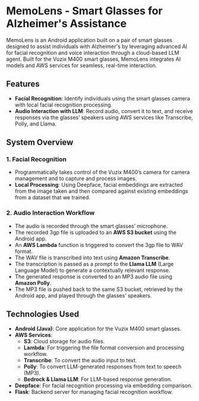 # MemoLens - Smart Glasses for Alzheimer's Assistance

MemoLens is an Android application built on a pair of smart glasses designed to assist individuals with Alzheimer's by leveraging advanced AI for facial recognition and voice interaction through a cloud-based LLM agent. Built for the Vuzix M400 smart glasses, MemoLens integrates AI models and AWS services for seamless, real-time interaction.

## Features
- **Facial Recognition**: Identify individuals using the smart glasses camera with local facial recognition processing.
- **Audio Interaction with LLM**: Record audio, convert it to text, and receive responses via the glasses’ speakers using AWS services like Transcribe, Polly, and Llama.

## System Overview

### 1. **Facial Recognition**
   - Programmatically takes control of the Vuzix M400’s camera for camera management and to capture and process images.
   - **Local Processing**: Using Deepface, facial embeddings are extracted from the image taken and then compared against existing embeddings from a dataset that we trained.

### 2. **Audio Interaction Workflow**
   - The audio is recorded through the smart glasses’ microphone.
   - The recorded 3gp file is uploaded to an **AWS S3 bucket** using the Android app.
   - An **AWS Lambda** function is triggered to convert the 3gp file to WAV format.
   - The WAV file is transcribed into text using **Amazon Transcribe**.
   - The transcription is passed as a prompt to the **Llama LLM** (Large Language Model) to generate a contextually relevant response.
   - The generated response is converted to an MP3 audio file using **Amazon Polly**.
   - The MP3 file is pushed back to the same S3 bucket, retrieved by the Android app, and played through the glasses’ speakers.

## Technologies Used
- **Android (Java)**: Core application for the Vuzix M400 smart glasses.
- **AWS Services**: 
  - **S3**: Cloud storage for audio files.
  - **Lambda**: For triggering the file format conversion and processing workflow.
  - **Transcribe**: To convert the audio input to text.
  - **Polly**: To convert LLM-generated responses from text to speech (MP3).
  - **Bedrock & Llama LLM**: For LLM-based response generation.
- **Deepface**: For facial recognition processing via embedding comparison.
- **Flask**: Backend server for managing facial recognition workflow.
